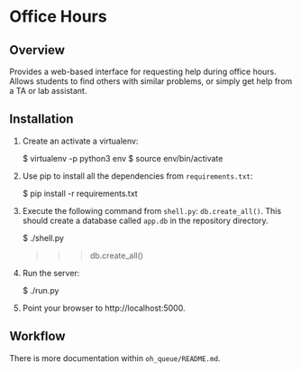 Office Hours
============

## Overview

Provides a web-based interface for requesting help during office hours. Allows students to find others with similar problems, or simply get help from a TA or lab assistant.


## Installation

1. Create an activate a virtualenv:

    $ virtualenv -p python3 env
    $ source env/bin/activate

2. Use pip to install all the dependencies from `requirements.txt`:

    $ pip install -r requirements.txt

3. Execute the following command from `shell.py`: `db.create_all()`. This should
create a database called `app.db` in the repository directory.

    $ ./shell.py
    >>> db.create_all()
    >>>

4. Run the server:

    $ ./run.py

5. Point your browser to http://localhost:5000.

## Workflow

There is more documentation within `oh_queue/README.md`.
